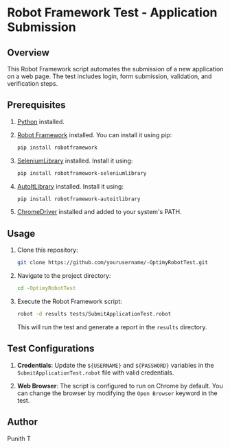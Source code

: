 # Robot Framework Test - Application Submission

## Overview
This Robot Framework script automates the submission of a new application on a web page. The test includes login, form submission, validation, and verification steps.

## Prerequisites
1. [Python](https://www.python.org/downloads/) installed.
2. [Robot Framework](https://robotframework.org/) installed. You can install it using pip:

    ```bash
    pip install robotframework
    ```

3. [SeleniumLibrary](https://github.com/robotframework/SeleniumLibrary) installed. Install it using:

    ```bash
    pip install robotframework-seleniumlibrary
    ```
    
4. [AutoItLibrary](https://github.com/nokia/robotframework-autoitlibrary) installed. Install it using:

    ```bash
    pip install robotframework-autoitlibrary
    ```

5. [ChromeDriver](https://sites.google.com/chromium.org/driver/) installed and added to your system's PATH.

## Usage
1. Clone this repository:

    ```bash
    git clone https://github.com/yourusername/-OptimyRobotTest.git
    ```

2. Navigate to the project directory:

    ```bash
    cd -OptimyRobotTest
    ```

3. Execute the Robot Framework script:

    ```bash
    robot -d results tests/SubmitApplicationTest.robot
    ```

    This will run the test and generate a report in the `results` directory.

## Test Configurations
1. **Credentials**: Update the `${USERNAME}` and `${PASSWORD}` variables in the `SubmitApplicationTest.robot` file with valid credentials.

2. **Web Browser**: The script is configured to run on Chrome by default. You can change the browser by modifying the `Open Browser` keyword in the test.

## Author
Punith T

